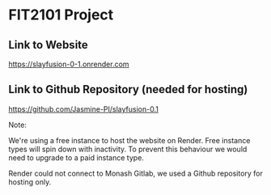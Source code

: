 # FIT2101 Project

## Link to Website
https://slayfusion-0-1.onrender.com

## Link to Github Repository (needed for hosting)
https://github.com/Jasmine-PI/slayfusion-0.1


Note:

We're using a free instance to host the website on Render.
Free instance types will spin down with inactivity. 
To prevent this behaviour we would need to upgrade to a paid instance type.

Render could not connect to Monash Gitlab, we used a Github repository for hosting only.
